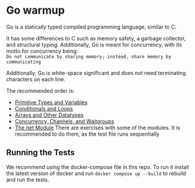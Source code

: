 # Go warmup

Go is a statically typed compiled programming language, similar to C.

It has some differences to C such as memory safety, a garbage collector, and structural typing. Additionally, Go is meant for concurrency, with its motto for concurrency being:  
`Do not communicate by sharing memory; instead, share memory by communicating`

Additionally, Go is white-space significant and does not need terminating characters on each line.

The recommended order is:
* [Primitive Types and Variables](./Variables/explaination.md)
* [Conditionals and Loops](./Conditionals/explaination.md)
* [Arrays and Other Datatypes](./Arrays%20and%20Other%20Datatypes/explaination.md)
* [Concurrency, Channels, and Waitgroups](./Concurrency/explaination.md)
* [The net Module](./The%20net%20Package/explaination.md)
There are exercises with some of the modules. It is recommended to do them, as the test file runs sequentially

## Running the Tests
We recommend using the docker-compose file in this repo. To run it install the latest version of docker and run `docker compose up --build` to rebuild and run the tests.